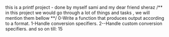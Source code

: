 this is a printf project - done by myself sami and my dear friend sheraz
/**
in this project we would go through a lot of things and tasks , we will mention them bellow
**/
0-Write a function that produces output according to a format.
1-Handle  conversion specifiers.
2--Handle  custom conversion specifiers.
and so on till:
15
